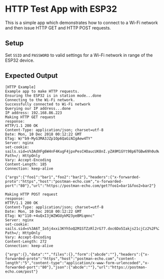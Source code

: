 HTTP Test App with ESP32
============================

This is a simple app which demonstrates how to connect to a Wi-Fi network
and then issue HTTP GET and HTTP POST requests.

Setup
------

Set `SSID` and `PASSWORD` to valid settings for a Wi-Fi network in range of the
ESP32 device.

Expected Output
---------------

```
[HTTP Example]
Example app to make HTTP requests.
Ensuring the ESP32 is in station mode...done
Connecting to the Wi-Fi network.
Successfully connected to Wi-Fi network
Querying our IP address...done
IP address: 192.168.86.223
Making HTTP GET request
response:
HTTP/1.1 200 OK
Content-Type: application/json; charset=utf-8
Date: Mon, 10 Dec 2018 00:12:22 GMT
ETag: W/"b9-MyG3MA3JZp1Op6QaGiNIgAew4TY"
Server: nginx
set-cookie: sails.sid=s%3AdXFg6W4nF4KugF4jpxPesCHOaucUK8nI.yZA9M1GYt98p6TGBw69h0u9wJSaGkkg43D6edzZAIwI; Path=/; HttpOnly
Vary: Accept-Encoding
Content-Length: 185
Connection: keep-alive

{"args":{"foo1":"bar1","foo2":"bar2"},"headers":{"x-forwarded-proto":"https","host":"postman-echo.com","x-forwarded-port":"80"},"url":"https://postman-echo.com/get?foo1=bar1&foo2=bar2"}

Making HTTP POST request
response:
HTTP/1.1 200 OK
Content-Type: application/json; charset=utf-8
Date: Mon, 10 Dec 2018 00:12:22 GMT
ETag: W/"110-+4uQxI3jWZWGUykM23yeBMiqmnc"
Server: nginx
set-cookie: sails.sid=s%3A6T_Io5j4xxi3KYh5oQ2M1STZzRl2rG77.dxc6Do5Iakjs21cjCz2%2F%2Fg7Jfgiv2SmfLQ0iCyb%2FXSA; Path=/; HttpOnly
Vary: Accept-Encoding
Content-Length: 272
Connection: keep-alive

{"args":{},"data":"","files":{},"form":{"abcde":""},"headers":{"x-forwarded-proto":"https","host":"postman-echo.com","content-length":"5","content-type":"application/x-www-form-urlencoded","x-forwarded-port":"80"},"json":{"abcde":""},"url":"https://postman-echo.com/post"}
```
